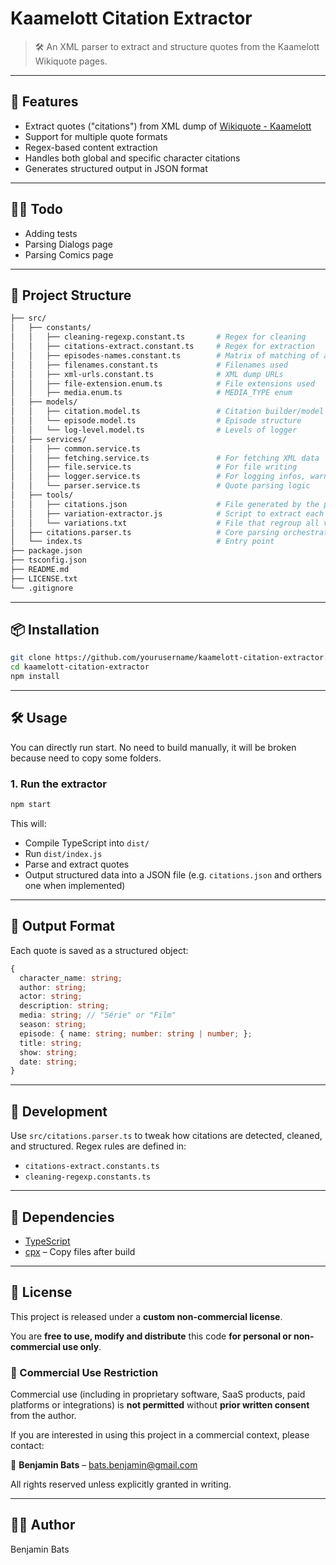# Kaamelott Citation Extractor

> 🛠️ An XML parser to extract and structure quotes from the Kaamelott Wikiquote pages.

---

## 🚀 Features

* Extract quotes ("citations") from XML dump of [Wikiquote - Kaamelott](https://fr.wikiquote.org/wiki/Kaamelott)
* Support for multiple quote formats
* Regex-based content extraction
* Handles both global and specific character citations
* Generates structured output in JSON format

---

## 👨‍💻 Todo

* Adding tests
* Parsing Dialogs page
* Parsing Comics page

---

## 📁 Project Structure

```bash
├── src/
│   ├── constants/
│   │   ├── cleaning-regexp.constant.ts       # Regex for cleaning
│   │   ├── citations-extract.constant.ts     # Regex for extraction
│   │   ├── episodes-names.constant.ts        # Matrix of matching of all episodes names
│   │   ├── filenames.constant.ts             # Filenames used
│   │   ├── xml-urls.constant.ts              # XML dump URLs
│   │   ├── file-extension.enum.ts            # File extensions used
│   │   ├── media.enum.ts                     # MEDIA_TYPE enum
│   ├── models/
│   │   ├── citation.model.ts                 # Citation builder/model
│   │   └── episode.model.ts                  # Episode structure
│   │   └── log-level.model.ts                # Levels of logger
│   ├── services/
│   │   ├── common.service.ts
│   │   ├── fetching.service.ts               # For fetching XML data
│   │   ├── file.service.ts                   # For file writing
│   │   ├── logger.service.ts                 # For logging infos, warnings and errors
│   │   └── parser.service.ts                 # Quote parsing logic
│   ├── tools/
│   │   ├── citations.json                    # File generated by the parser to test data validity
│   │   ├── variation-extractor.js            # Script to extract each value of the results JSON file into a .txt
│   │   └── variations.txt                    # File that regroup all variations of datas without any double
│   ├── citations.parser.ts                   # Core parsing orchestration
│   └── index.ts                              # Entry point
├── package.json
├── tsconfig.json
├── README.md
├── LICENSE.txt
└── .gitignore
```

---

## 📦 Installation

```bash
git clone https://github.com/yourusername/kaamelott-citation-extractor.git
cd kaamelott-citation-extractor
npm install
```

---

## 🛠️ Usage

You can directly run start. No need to build manually, it will be broken because need to copy some folders.

### 1. Run the extractor

```bash
npm start
```

This will:

* Compile TypeScript into `dist/`
* Run `dist/index.js`
* Parse and extract quotes
* Output structured data into a JSON file (e.g. `citations.json` and orthers one when implemented)

---

## 📑 Output Format

Each quote is saved as a structured object:

```ts
{
  character_name: string;
  author: string;
  actor: string;
  description: string;
  media: string; // "Série" or "Film"
  season: string;
  episode: { name: string; number: string | number; };
  title: string;
  show: string;
  date: string;
}
```

---

## 🧪 Development

Use `src/citations.parser.ts` to tweak how citations are detected, cleaned, and structured. Regex rules are defined in:

* `citations-extract.constants.ts`
* `cleaning-regexp.constants.ts`

---

## 🧩 Dependencies

* [TypeScript](https://www.typescriptlang.org/)
* [cpx](https://www.npmjs.com/package/cpx) – Copy files after build

---

## 📄 License

This project is released under a **custom non-commercial license**.

You are **free to use, modify and distribute** this code **for personal or non-commercial use only**.

### 🚫 Commercial Use Restriction

Commercial use (including in proprietary software, SaaS products, paid platforms or integrations) is **not permitted** without **prior written consent** from the author.

If you are interested in using this project in a commercial context, please contact:

📧 **Benjamin Bats** – [bats.benjamin@gmail.com](mailto:bats.benjamin@gmail.com)

All rights reserved unless explicitly granted in writing.

---

## 🧙‍♂️ Author

Benjamin Bats
